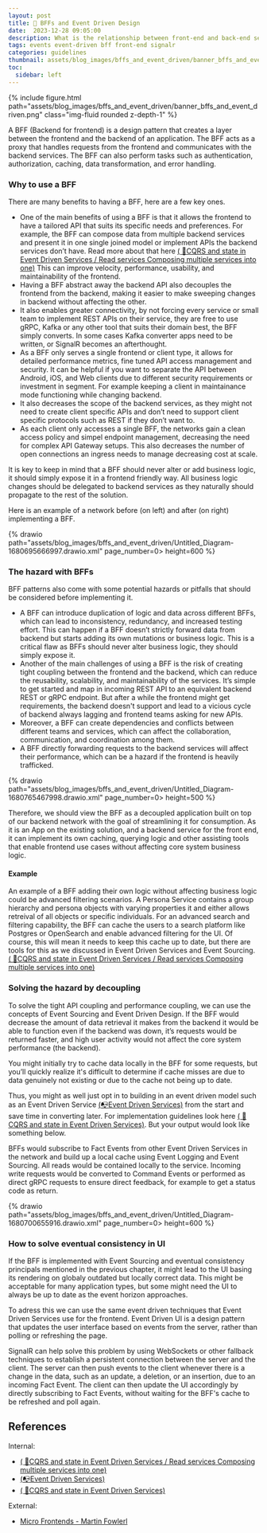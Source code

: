 ```yaml
---
layout: post
title: 📡 BFFs and Event Driven Design
date:  2023-12-28 09:05:00
description: What is the relationship between front-end and back-end services and how can we make them scalable and fault tollerant?
tags: events event-driven bff front-end signalr
categories: guidelines
thumbnail: assets/blog_images/bffs_and_event_driven/banner_bffs_and_event_driven.png
toc:
  sidebar: left
---
```


{% include figure.html path="assets/blog_images/bffs_and_event_driven/banner_bffs_and_event_driven.png" class="img-fluid rounded z-depth-1" %}


A BFF (Backend for frontend) is a design pattern that creates a layer between the frontend and the backend of an application. The BFF acts as a proxy that handles requests from the frontend and communicates with the backend services. The BFF can also perform tasks such as authentication, authorization, caching, data transformation, and error handling.

### Why to use a BFF
There are many benefits to having a BFF, here are a few key ones.
* One of the main benefits of using a BFF is that it allows the frontend to have a tailored API that suits its specific needs and preferences. For example, the BFF can compose data from multiple backend services and present it in one single joined model or implement APIs the backend services don’t have. Read more about that here [( :flags:CQRS and state in Event Driven Services / Read services Composing multiple services into one)](/blog/2023/cqrs_and_state/#read-services---composing-multiple-services-into-one)
This can improve velocity, performance, usability, and maintainability of the frontend. 
* Having a BFF abstract away the backend API also decouples the frontend from the backend, making it easier to make sweeping changes in backend without affecting the other.
* It also enables greater connectivity, by not forcing every service or small team to implement REST APIs on their service, they are free to use gRPC, Kafka or any other tool that suits their domain best, the BFF simply converts. In some cases Kafka converter apps need to be written, or SignalR becomes an afterthought.
* As a BFF only serves a single frontend or client type, it allows for detailed performance metrics, fine tuned API access management and security. It can be helpful if you want to separate the API between Android, iOS, and Web clients due to different security requirements or investment in segment. For example keeping a client in maintainance mode functioning while changing backend. 
* It also decreases the scope of the backend services, as they might not need to create client specific APIs and don’t need to support client specific protocols such as REST if they don’t want to.
* As each client only accesses a single BFF, the networks gain a clean access policy and simpel endpoint management, decreasing the need for complex API Gateway setups. This also decreases the number of open connections an ingress needs to manage decreasing cost at scale.

It is key to keep in mind that a BFF should never alter or add business logic, it should simply expose it in a frontend friendly way. All business logic changes should be delegated to backend services as they naturally should propagate to the rest of the solution.

Here is an example of a network before (on left) and after (on right) implementing a BFF.

{% drawio path="assets/blog_images/bffs_and_event_driven/Untitled_Diagram-1680695666997.drawio.xml" page_number=0> height=600 %}

### The hazard with BFFs
BFF patterns also come with some potential hazards or pitfalls that should be considered before implementing it.
* A BFF can introduce duplication of logic and data across different BFFs, which can lead to inconsistency, redundancy, and increased testing effort. This can happen if a BFF doesn’t strictly forward data from backend but starts adding its own mutations or business logic. This is a critical flaw as BFFs should never alter business logic, they should simply expose it.
* Another of the main challenges of using a BFF is the risk of creating tight coupling between the frontend and the backend, which can reduce the reusability, scalability, and maintainability of the services. It’s simple to get started and map in incoming REST API to an equivalent backend REST or gRPC endpoint. But after a while the frontend might get requirements, the backend doesn't support and lead to a vicious cycle of backend always lagging and frontend teams asking for new APIs. 
* Moreover, a BFF can create dependencies and conflicts between different teams and services, which can affect the collaboration, communication, and coordination among them. 
* A BFF directly forwarding requests to the backend services will affect their performance, which can be a hazard if the frontend is heavily trafficked. 

{% drawio path="assets/blog_images/bffs_and_event_driven/Untitled_Diagram-1680765467998.drawio.xml" page_number=0> height=500 %}

Therefore, we should view the BFF as a decoupled application built on top of our backend network with the goal of streamlining it for consumption. As it is an App on the existing solution, and a backend service for the front end, it can implement its own caching, querying logic and other assisting tools that enable frontend use cases without affecting core system business logic.

#### Example
An example of a BFF adding their own logic without affecting business logic could be advanced filtering scenarios. A Persona Service contains a group hierarchy and persona objects with varying properties it and either allows retreival of all objects or specific individuals. For an advanced search and filtering capability, the BFF can cache the users to a search platform like Postgres or OpenSearch and enable advanced filtering for the UI. Of course, this will mean it needs to keep this cache up to date, but there are tools for this as we discussed in Event Driven Services and Event Sourcing. [( :flags:CQRS and state in Event Driven Services / Read services Composing multiple services into one)](/blog/2023/cqrs_and_state/#read-services---composing-multiple-services-into-one)

### Solving the hazard by decoupling
To solve the tight API coupling and performance coupling, we can use the concepts of Event Sourcing and Event Driven Design. If the BFF would decrease the amount of data retrieval it makes from the backend it would be able to function even if the backend was down, it’s requests would be returned faster, and high user activity would not affect the core system performance (the backend).

You might initially try to cache data locally in the BFF for some requests, but you’ll quickly realize it's difficult to determine if cache misses are due to data genuinely not existing or due to the cache not being up to date.

Thus, you might as well just opt in to building in an event driven model such as an Event Driven Service [(:mailbox_with_no_mail:Event Driven Services)](http://localhost:8080/blog/2023/event_driven_services/) from the start and save time in converting later. For implementation guidelines look here [( :flags:CQRS and state in Event Driven Services)](/blog/2023/cqrs_and_state/). But your output would look like something below.

BFFs would subscribe to Fact Events from other Event Driven Services in the network and build up a local cache using Event Logging and Event Sourcing. All reads would be contained locally to the service. Incoming write requests would be converted to Command Events or performed as direct gRPC requests to ensure direct feedback, for example to get a status code as return.


{% drawio path="assets/blog_images/bffs_and_event_driven/Untitled_Diagram-1680700655916.drawio.xml" page_number=0> height=600 %}

### How to solve eventual consistency in UI
If the BFF is implemented with Event Sourcing and eventual consistency principals mentioned in the previous chapter, it might lead to the UI basing its rendering on globaly outdated but locally correct data. This might be acceptable for many application types, but some might need the UI to always be up to date as the event horizon approaches. 

To adress this we can use the same event driven techniques that Event Driven Services use for the frontend. Event Driven UI is a design pattern that updates the user interface based on events from the server, rather than polling or refreshing the page.

SignalR can help solve this problem by using WebSockets or other fallback techniques to establish a persistent connection between the server and the client. The server can then push events to the client whenever there is a change in the data, such as an update, a deletion, or an insertion, due to an incoming Fact Event. The client can then update the UI accordingly by directly subscribing to Fact Events, without waiting for the BFF's cache to be refreshed and poll again. 
 
 
## References

Internal:

* [( :flags:CQRS and state in Event Driven Services / Read services Composing multiple services into one)](/blog/2023/cqrs_and_state/#read-services---composing-multiple-services-into-one)
* [(:mailbox_with_no_mail:Event Driven Services)](http://localhost:8080/blog/2023/event_driven_services/)
* [( :flags:CQRS and state in Event Driven Services)](/blog/2023/cqrs_and_state/)

External:
* [Micro Frontends - Martin Fowlerl](https://martinfowler.com/articles/micro-frontends.html?utm_source=pocket_reader)